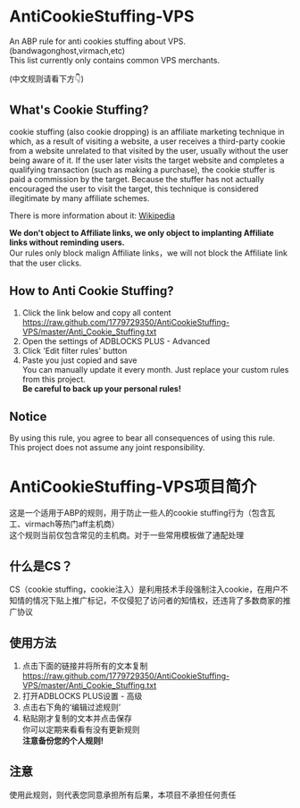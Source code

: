 # AntiCookieStuffing-VPS
An ABP rule for anti cookies stuffing about VPS.(bandwagonghost,virmach,etc)  
This list currently only contains common VPS merchants.

(中文规则请看下方👇)

## What's Cookie Stuffing?
cookie stuffing (also cookie dropping) is an affiliate marketing technique in which, 
as a result of visiting a website, 
a user receives a third-party cookie from a website unrelated to that visited by the user, 
usually without the user being aware of it.
If the user later visits the target website and completes a qualifying transaction (such as making a purchase), 
the cookie stuffer is paid a commission by the target. 
Because the stuffer has not actually encouraged the user to visit the target, 
this technique is considered illegitimate by many affiliate schemes.  
 
There is more information about it: [Wikipedia](https://en.wikipedia.org/wiki/Cookie_stuffing)  

**We don't object to Affiliate links, we only object to implanting Affiliate links without reminding users.**  
Our rules only block malign Affiliate links，we will not block the Affiliate link that the user clicks.

## How to Anti Cookie Stuffing?
1. Click the link below and copy all content  
    https://raw.github.com/1779729350/AntiCookieStuffing-VPS/master/Anti_Cookie_Stuffing.txt
2. Open the settings of ADBLOCKS PLUS - Advanced
3. Click 'Edit filter rules' button
4. Paste you just copied and save  
You can manually update it every month.
Just replace your custom rules from this project.  
**Be careful to back up your personal rules!**

## Notice
By using this rule, you agree to bear all consequences of using this rule.  
This project does not assume any joint responsibility.

# AntiCookieStuffing-VPS项目简介
这是一个适用于ABP的规则，用于防止一些人的cookie stuffing行为（包含瓦工、virmach等热门aff主机商）  
这个规则当前仅包含常见的主机商。对于一些常用模板做了通配处理

## 什么是CS？
CS（cookie stuffing，cookie注入）是利用技术手段强制注入cookie，在用户不知情的情况下贴上推广标记，不仅侵犯了访问者的知情权，还违背了多数商家的推广协议  

## 使用方法
1. 点击下面的链接并将所有的文本复制  
    https://raw.github.com/1779729350/AntiCookieStuffing-VPS/master/Anti_Cookie_Stuffing.txt
2. 打开ADBLOCKS PLUS设置 - 高级
3. 点击右下角的‘编辑过滤规则’
4. 粘贴刚才复制的文本并点击保存  
你可以定期来看看有没有更新规则  
**注意备份您的个人规则!**  

## 注意
使用此规则，则代表您同意承担所有后果，本项目不承担任何责任